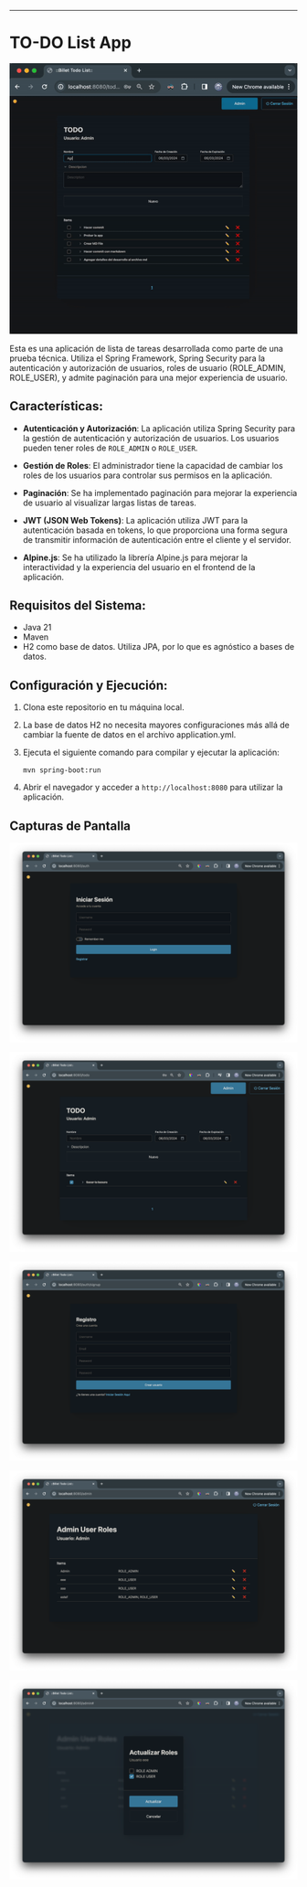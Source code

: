 
---

# TO-DO List App

![TO-DO](./readme-images/6.gif)

Esta es una aplicación de lista de tareas desarrollada como parte de una prueba técnica. Utiliza el Spring Framework, Spring Security para la autenticación y autorización de usuarios, roles de usuario (ROLE_ADMIN, ROLE_USER), y admite paginación para una mejor experiencia de usuario.

## Características:

- **Autenticación y Autorización**: La aplicación utiliza Spring Security para la gestión de autenticación y autorización de usuarios. Los usuarios pueden tener roles de `ROLE_ADMIN` o `ROLE_USER`.

- **Gestión de Roles**: El administrador tiene la capacidad de cambiar los roles de los usuarios para controlar sus permisos en la aplicación.

- **Paginación**: Se ha implementado paginación para mejorar la experiencia de usuario al visualizar largas listas de tareas.

- **JWT (JSON Web Tokens)**: La aplicación utiliza JWT para la autenticación basada en tokens, lo que proporciona una forma segura de transmitir información de autenticación entre el cliente y el servidor.

- **Alpine.js**: Se ha utilizado la librería Alpine.js para mejorar la interactividad y la experiencia del usuario en el frontend de la aplicación.

## Requisitos del Sistema:

- Java 21
- Maven
- H2 como base de datos. Utiliza JPA, por lo que es agnóstico a bases de datos.

## Configuración y Ejecución:

1. Clona este repositorio en tu máquina local.
2. La base de datos H2 no necesita mayores configuraciones más allá de cambiar la fuente de datos en el archivo application.yml.
3. Ejecuta el siguiente comando para compilar y ejecutar la aplicación:

    ```
    mvn spring-boot:run
    ```

4. Abrir el navegador y acceder a `http://localhost:8080` para utilizar la aplicación.

## Capturas de Pantalla

![](./readme-images/2.png)

![](./readme-images/1.png)

![](./readme-images/3.png)

![](./readme-images/4.png)

![](./readme-images/5.png)

